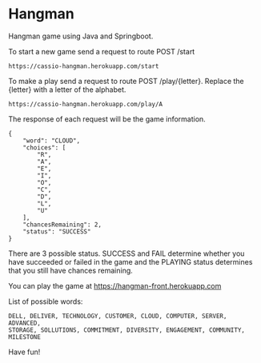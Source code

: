 # Hangman
Hangman game using Java and Springboot.

To start a new game send a request to route POST /start
    
    https://cassio-hangman.herokuapp.com/start
	
To make a play send a request to route POST /play/{letter}. Replace the {letter} with a letter of the alphabet.
    
    https://cassio-hangman.herokuapp.com/play/A

The response of each request will be the game information.

    {
        "word": "CLOUD",
        "choices": [
            "R",
            "A",
            "E",
            "I",
            "O",
            "C",
            "D",
            "L",
            "U"
        ],
        "chancesRemaining": 2,
        "status": "SUCCESS"
    }

There are 3 possible status.
SUCCESS and FAIL determine whether you have succeeded or failed in the game and the PLAYING status determines that you still have chances remaining.

You can play the game at https://hangman-front.herokuapp.com

List of possible words:
    
    DELL, DELIVER, TECHNOLOGY, CUSTOMER, CLOUD, COMPUTER, SERVER, ADVANCED, 
    STORAGE, SOLLUTIONS, COMMITMENT, DIVERSITY, ENGAGEMENT, COMMUNITY, MILESTONE

Have fun!

